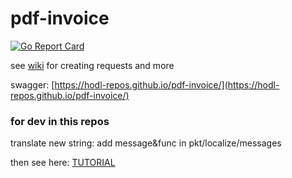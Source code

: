 # pdf-invoice

[![Go Report Card](https://goreportcard.com/badge/github.com/hodl-repos/pdf-invoice)](https://goreportcard.com/report/github.com/hodl-repos/pdf-invoice)

see [wiki](https://github.com/hodl-repos/pdf-invoice/wiki) for creating requests and more

swagger: [https://hodl-repos.github.io/pdf-invoice/](https://hodl-repos.github.io/pdf-invoice/)

### for dev in this repos

translate new string:
add message&func in pkt/localize/messages

then see here:
[TUTORIAL](https://github.com/nicksnyder/go-i18n#translating-a-new-language)
